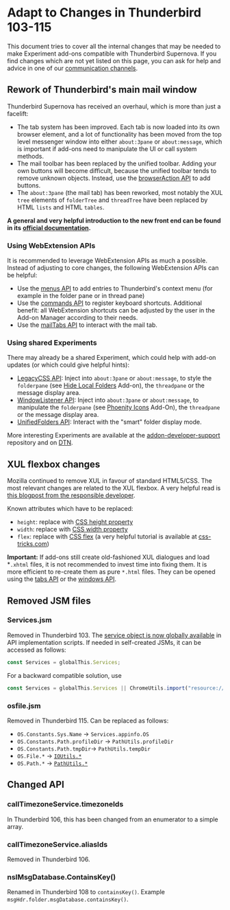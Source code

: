 # Adapt to Changes in Thunderbird 103-115

This document tries to cover all the internal changes that may be needed to make Experiment add-ons compatible with Thunderbird Supernova. If you find changes which are not yet listed on this page, you can ask for help and advice in one of our [communication channels](https://developer.thunderbird.net/add-ons/community).

## Rework of Thunderbird's main mail window

Thunderbird Supernova has received an overhaul, which is more than just a facelift:

* The tab system has been improved. Each tab is now loaded into its own browser element, and a lot of functionality has been moved from the top level messenger window into either `about:3pane` or `about:message`, which is important if add-ons need to manipulate the UI or call system methods.&#x20;
* The mail toolbar has been replaced by the unified toolbar. Adding your own buttons will become difficult, because the unified toolbar tends to remove unknown objects. Instead, use the [browserAction API](https://webextension-api.thunderbird.net/en/latest/browserAction.html) to add buttons.
* The `about:3pane` (the mail tab) has been reworked, most notably the XUL `tree` elements of `folderTree` and `threadTree` have been replaced by HTML `lists` and HTML `tables`.&#x20;

**A general and very helpful introduction to the new front end can be found in its** [**official documentation**](https://developer.thunderbird.net/thunderbird-development/codebase-overview/mail-front-end)**.**

### Using WebExtension APIs

It is recommended to leverage WebExtension APIs as much a possible. Instead of adjusting to core changes, the following WebExtension APIs can be helpful:

* Use the [menus API](https://webextension-api.thunderbird.net/en/latest/menus.html) to add entries to Thunderbird's context menu (for example in the folder pane or in  thread pane)
* Use the [commands API](https://webextension-api.thunderbird.net/en/latest/commands.html) to register keyboard shortcuts. Additional benefit: all WebExtension shortcuts can be adjusted by the user in the Add-on Manager according to their needs.
* Use the [mailTabs API](https://webextension-api.thunderbird.net/en/latest/mailTabs.html) to interact with the mail tab.

### Using shared Experiments

There may already be a shared Experiment, which could help with add-on updates (or which could give helpful hints):

* [LegacyCSS API](https://github.com/thundernest/addon-developer-support/tree/master/auxiliary-apis/LegacyCSS): Inject into `about:3pane` or `about:message`, to style the `folderpane` (see [Hide Local Folders](https://addons.thunderbird.net/addon/hide-local-folders-for-tb78/versions/?page=1#version-3.0.1) Add-on), the `threadpane` or the message display area.
* [WindowListener API](https://github.com/thundernest/addon-developer-support/tree/master/wrapper-apis/WindowListener): Inject into `about:3pane` or `about:message`, to manipulate the `folderpane` (see [Phoenity Icons](https://addons.thunderbird.net/addon/phoenity-icons/versions/?page=1#version-3.9) Add-On), the `threadpane` or the message display area.
* [UnifiedFolders API](https://github.com/thundernest/addon-developer-support/tree/master/auxiliary-apis/UnifiedFolders): Interact with the "smart" folder display mode.

More interesting Experiments are available at the [addon-developer-support](https://github.com/thundernest/addon-developer-support/tree/master/auxiliary-apis) repository and on [DTN](https://developer.thunderbird.net/add-ons/mailextensions#sharing-experiment-apis).

## XUL flexbox changes

Mozilla continued to remove XUL in favour of standard HTML5/CSS. The most relevant changes are related to the XUL flexbox. A very helpful read is [this blogpost from the responsible developer](https://crisal.io/words/2023/03/30/xul-layout-is-gone.html).

Known attributes which have to be replaced:

* `height`: replace with [CSS height property](https://developer.mozilla.org/en-US/docs/Web/CSS/height)
* `width`: replace with [CSS width property](https://developer.mozilla.org/en-US/docs/Web/CSS/width)
* `flex`: replace with [CSS flex](https://developer.mozilla.org/en-US/docs/Web/CSS/flex) (a very helpful tutorial is available at [css-tricks.com](https://css-tricks.com/snippets/css/a-guide-to-flexbox/))

**Important:** If add-ons still create old-fashioned XUL dialogues and load \*`.xhtml` files, it is not recommended to invest time into fixing them. It is more efficient to re-create them as pure `*.html` files. They can be opened using the [tabs API](https://webextension-api.thunderbird.net/en/latest/tabs.html) or the [windows API](https://webextension-api.thunderbird.net/en/latest/windows.html).

## Removed JSM files

### Services.jsm

Removed in Thunderbird 103. The [service object is now globally available](https://firefox-source-docs.mozilla.org/toolkit/components/extensions/webextensions/basics.html#globals-available-in-the-api-scripts-global) in API implementation scripts. If needed in self-created JSMs, it can be accessed as follows:

```javascript
const Services = globalThis.Services;
```

For a backward compatible solution, use

```javascript
const Services = globalThis.Services || ChromeUtils.import("resource://gre/modules/Services.jsm").Services;
```

### osfile.jsm

Removed in Thunderbird 115. Can be replaced as follows:

* `OS.Constants.Sys.Name` -> `Services.appinfo.OS`
* `OS.Constants.Path.profileDir` -> `PathUtils.profileDir`
* `OS.Constants.Path.tmpDir`-> `PathUtils.tempDir`
* `OS.File.*` -> [`IOUtils.*`](https://searchfox.org/comm-central/source/mozilla/dom/chrome-webidl/IOUtils.webidl)&#x20;
* `OS.Path.*` -> [`PathUtils.*`](https://searchfox.org/comm-central/source/mozilla/dom/chrome-webidl/PathUtils.webidl)

## Changed API

### calITimezoneService.timezoneIds

In Thunderbird 106, this has been changed from an enumerator to a simple array.

### callTimezoneService.aliasIds

Removed in Thunderbird 106.

### nsIMsgDatabase.ContainsKey()

Renamed in Thunderbird 108 to `containsKey()`. Example `msgHdr.folder.msgDatabase.containsKey()`.

